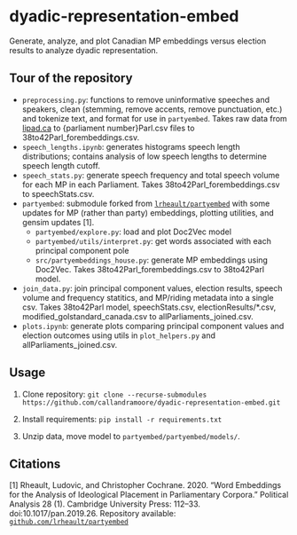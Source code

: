 # dyadic-representation-embed
Generate, analyze, and plot Canadian MP embeddings versus election results to analyze dyadic representation. 

## Tour of the repository
* `preprocessing.py`: functions to remove uninformative speeches and speakers, clean (stemming, remove accents, remove punctuation, etc.) and tokenize text, and format for use in `partyembed`. Takes raw data from [lipad.ca](www.lipad.ca) to {parliament number}Parl.csv files to 38to42Parl_forembeddings.csv. 
* `speech_lengths.ipynb`: generates histograms speech length distributions; contains analysis of low speech lengths to determine speech length cutoff. 
* `speech_stats.py`: generate speech frequency and total speech volume for each MP in each Parliament. Takes 38to42Parl_forembeddings.csv to speechStats.csv. 
* `partyembed`: submodule forked from [`lrheault/partyembed`](https://github.com/lrheault/partyembed) with some updates for MP (rather than party) embeddings, plotting utilities, and gensim updates [1]. 
    * `partyembed/explore.py`: load and plot Doc2Vec model
    * `partyembed/utils/interpret.py`: get words associated with each principal component pole
    * `src/partyembeddings_house.py`: generate MP embeddings using Doc2Vec. Takes 38to42Parl_forembeddings.csv to 38to42Parl model.  
* `join_data.py`: join principal component values, election results, speech volume and frequency statitics, and MP/riding metadata into a single csv. Takes 38to42Parl model, speechStats.csv, electionResults/*.csv, modified_golstandard_canada.csv to allParliaments_joined.csv. 
* `plots.ipynb`: generate plots comparing principal component values and election outcomes using utils in `plot_helpers.py` and allParliaments_joined.csv. 

## Usage
1. Clone repository: `git clone --recurse-submodules https://github.com/callandramoore/dyadic-representation-embed.git`

2. Install requirements: `pip install -r requirements.txt`

3. Unzip data, move model to `partyembed/partyembed/models/`. 


## Citations
[1] Rheault, Ludovic, and Christopher Cochrane. 2020. “Word Embeddings for the Analysis of Ideological Placement in Parliamentary Corpora.” Political Analysis 28 (1). Cambridge University Press: 112–33. doi:10.1017/pan.2019.26. Repository available: [`github.com/lrheault/partyembed`](https://github.com/lrheault/partyembed)